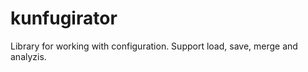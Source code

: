kunfugirator
============

Library for working with configuration. Support load, save, merge and analyzis.
